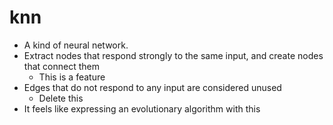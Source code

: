 # knn

- A kind of neural network.
- Extract nodes that respond strongly to the same input, and create nodes that connect them
  - This is a feature
- Edges that do not respond to any input are considered unused
  - Delete this
- It feels like expressing an evolutionary algorithm with this
